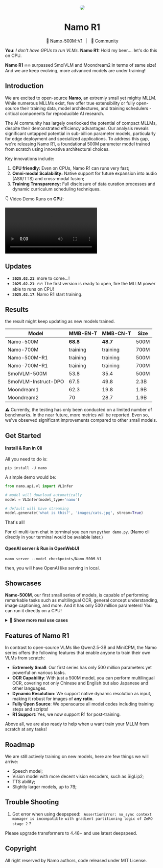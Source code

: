 <div align='center'>
<img src='https://img2023.cnblogs.com/blog/3572323/202502/3572323-20250221161349804-1020036173.png' style="border-radius: 15px;" />
<h1>Namo R1</h1>
</div>

<p align="center">
          🤗 <a href="https://huggingface.co/lucasjin/Namo-500M-V1">Namo-500M-V1</a>&nbsp&nbsp | &nbsp&nbsp🐝 <a href="https://github.com/lucasjinreal/Namo-R1/issues/new">Community</a>
</p

> **You**: *I don't have GPUs to run VLMs.*  **Namo R1:** Hold my beer.... let's do this on CPU.

**Namo R1** 🔥🔥 surpassed SmolVLM and Moondream2 in terms of same size! And we are keep evolving, more advanced models are under training!

## Introduction

We are excited to open-source **Namo**, an extremly small yet mighty MLLM. While numerous MLLMs exist, few offer true extensibility or fully open-source their training data, model architectures, and training schedulers - critical components for reproducible AI research.

The AI community has largely overlooked the potential of compact MLLMs, despite their demonstrated efficiency advantages. Our analysis reveals significant untapped potential in sub-billion parameter models, particularly for edge deployment and specialized applications. To address this gap, we're releasing Namo R1, a foundational 500M parameter model trained from scratch using innovative architectural choices.

Key innovations include:

1. **CPU friendly:** Even on CPUs, Namo R1 can runs very fast;
2. **Omni-modal Scalability:** Native support for future expansion into audio (ASR/TTS) and cross-modal fusion;
3. **Training Transparency:** Full disclosure of data curation processes and dynamic curriculum scheduling techniques.

👇 Video Demo Runs on **CPU**:

<video src='https://github.com/user-attachments/assets/eb353124-509e-4b87-8a0d-b0b37b5efba2
'></video>

## Updates

- **`2025.02.21`**: more to come...!
- **`2025.02.21`**: 🔥🔥 The first version is ready to open, fire the MLLM power able to runs on CPU!
- **`2025.02.17`**: Namo R1 start training.

## Results

the result might keep updating as new models trained.

| Model                | MMB-EN-T       | MMB-CN-T       | Size |
| -------------------- | -------------- | -------------- | ---- |
| Namo-500M            | **68.8** | **48.7** | 500M |
| Namo-700M            | training       | training       | 700M |
| Namo-500M-R1         | training       | training       | 500M |
| Namo-700M-R1         | training       | training       | 700M |
| SmolVLM-500M         | 53.8           | 35.4           | 500M |
| SmolVLM-Instruct-DPO | 67.5           | 49.8           | 2.3B |
| Moondream1           | 62.3           | 19.8           | 1.9B |
| Moondream2           | 70             | 28.7           | 1.9B |

⚠️ Currently, the testing has only been conducted on a limited number of benchmarks. In the near future, more metrics will be reported. Even so, we've observed significant improvements compared to other small models.

## Get Started

#### Install & Run in Cli

All you need to do is:

```shell
pip install -U namo
```

A simple demo would be:

```python
from namo.api.vl import VLInfer

# model will download automatically
model = VLInfer(model_type='namo')

# default will have streaming
model.generate('what is this?', 'images/cats.jpg', stream=True)
```

That's all!

For cli multi-turn chat in terminal you can run `python demo.py`. (Namo cli directly in your terminal would be avaiable later.)

#### OpenAI server & Run in OpenWebUI

```shell
namo server --model checkpoints/Namo-500M-V1
```

then, you will have OpenAI like serving in local.

## Showcases

**Namo-500M**, our first small series of models, is capable of performing remarkable tasks such as multilingual OCR, general concept understanding, image captioning, and more. And it has only 500 million parameters! You can run it directly on a CPU!

<details>
<summary><strong>📁 Show more real use cases</strong></summary>

![img](https://img2023.cnblogs.com/blog/3572323/202502/3572323-20250220172027839-313683339.png)

![img](https://img2023.cnblogs.com/blog/3572323/202502/3572323-20250220173348864-1017625952.png)

![img](https://img2023.cnblogs.com/blog/3572323/202502/3572323-20250220172131111-556988890.png)

![img](https://img2023.cnblogs.com/blog/3572323/202502/3572323-20250220172105348-2075807231.png)

![img](https://img2023.cnblogs.com/blog/3572323/202502/3572323-20250220172241158-980404927.png)

![img](https://img2023.cnblogs.com/blog/3572323/202502/3572323-20250220172453851-1606010737.png)

![img](https://img2023.cnblogs.com/blog/3572323/202502/3572323-20250220172546006-49136083.png)

![img](https://img2023.cnblogs.com/blog/3572323/202502/3572323-20250220173000613-625271011.png)

</details>

## Features of Namo R1

In contrast to open-source VLMs like Qwen2.5-3B and MiniCPM, the Namo series offers the following features that enable anyone to train their own VLMs from scratch:

- **Extremely Small**: Our first series has only 500 million parameters yet powerful on various tasks.
- **OCR Capability**: With just a 500M model, you can perform multilingual OCR, covering not only Chinese and English but also Japanese and other languages.
- **Dynamic Resolution**: We support native dynamic resolution as input, making it robust for images of **any ratio**.
- **Fully Open Source**: We opensource all model codes including training steps and scripts!
- **R1 Support**: Yes, we now support R1 for post-training.

Above all, we are also ready to help when u want train your MLLM from scratch at any tasks!

## Roadmap

We are still actively training on new models, here are few things we will arrive:

- Speech model;
- Vision model with more decent vision encoders, such as SigLip2;
- TTS ability;
- Slightly larger models, up to 7B;

## Trouble Shooting

1. Got error when using deepspeed: ` AssertionError: no_sync context manager is incompatible with gradient partitioning logic of ZeRO stage 2` ?

Please upgrade transformers to 4.48+ and use latest deepspeed.

## Copyright

All right reserved by Namo authors, code released under MIT License.
